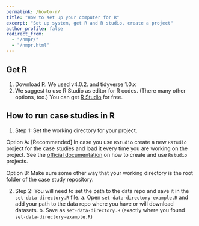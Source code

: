 ```yaml
---
permalink: /howto-r/
title: "How to set up your computer for R"
excerpt: "Set up system, get R and R studio, create a project"
author_profile: false
redirect_from:
  - "/nmpr/"
  - "/nmpr.html"
---
```



## Get R
1. Download [R](https://www.r-project.org/). We used v4.0.2. and tidyverse 1.0.x
2. We suggest to use R Studio as editor for R codes. (There many other options, too.) You can get [R Studio](https://rstudio.com/products/rstudio/download/) for free.


## How to run case studies in R

1. Step 1: Set the working directory for your project.

Option A: [Recommended] In case you use `RStudio` create a new `Rstudio` project for the case studies and load it every time you are working on the project. See the [official documentation](https://support.rstudio.com/hc/en-us/articles/200526207-Using-Projects) on how to create and use `Rstudio` projects.
	
Option B: Make sure some other way that your working directory is the root folder of the case study repository.

2. Step 2: You will need to set the path to the data repo and save it in the `set-data-directory.R` file. 
	a. Open `set-data-directory-example.R` and add your path to the data repo where you have or will download datasets. 
	b. Save as  `set-data-directory.R` (exactly where you found `set-data-directory-example.R`)


